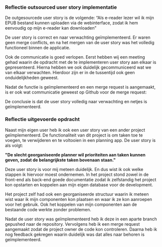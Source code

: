 ### Reflectie outsourced user story implementatie

De outgesourcede user story is de volgende:
“Als e-reader lezer wil ik mijn EPUB bestand kunnen uploaden via de webinterface, zodat ik hem eenvoudig op mijn e-reader kan downloaden”

De user story is correct en naar verwachting geïmplementeerd. Er waren geen merge conflicts, en na het mergen van de user story was het volledig functioneel binnen de applicatie.

Ook de communicatie is goed verlopen. Eerst hebben wij een meeting gehad waarin de opdracht met de te implementeren user story aan elkaar is gepresenteerd. Hierna hebben we ook duidelijk gecommuniceerd wat we van elkaar verwachten. Hierdoor zijn er in de tussentijd ook geen onduidelijkheden geweest.

Nadat de functie is geïmplementeerd en een merge request is aangemaakt, is er ook wat communicatie geweest op Github voor de merge request:

De conclusie is dat de user story volledig naar verwachting en netjes is geïmplementeerd.

### Reflectie uitgevoerde opdracht

Naast mijn eigen user heb ik ook een user story van een ander project geïmplementeerd.
De functionaliteit van dit project is om taken toe te voegen, te verwijderen en te voltooien in een planning app. De user story is als volgt:

**"De slecht georganiseerde planner wil prioriteiten aan taken kunnen geven, zodat de belangrijkste taken bovenaan staan."**

Deze user story is voor mij meteen duidelijk. En dus wist ik ook welke stappen ik hiervoor moest ondernemen. In het project stond zowel in de front-end als back-end goede documentatie zodat ik zelfstandig het project kon opstarten en koppelen aan mijn eigen database voor de development.

Het project zelf had ook een georganiseerde structuur waarin ik meteen wist waar ik mijn componenten kon plaatsen en waar ik ze kon aanroepen voor het gebruik. Ook het koppelen van mijn componenten aan de bestaande code werkte zonder problemen.

Nadat de user story was geïmplementeerd heb ik deze in een aparte branch gepushed naar de repository. Vervolgens heb ik een merge request aangemaakt zodat de project owner de code kon controleren. Daarna heb ik nog feedback gekregen waarin duidelijk was dat alles naar behoren is geïmplementeerd.